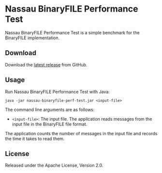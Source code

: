 Nassau BinaryFILE Performance Test
==================================

Nassau BinaryFILE Performance Test is a simple benchmark for the BinaryFILE
implementation.


Download
--------

Download the [latest release][] from GitHub.

  [latest release]: https://github.com/paritytrading/nassau/releases/latest


Usage
-----

Run Nassau BinaryFILE Performance Test with Java:

```
java -jar nassau-binaryfile-perf-test.jar <input-file>
```

The command line arguments are as follows:

- `<input-file>`: The input file. The application reads messages from the
  input file in the BinaryFILE file format.

The application counts the number of messages in the input file and records
the time it takes to read them.


License
-------

Released under the Apache License, Version 2.0.
